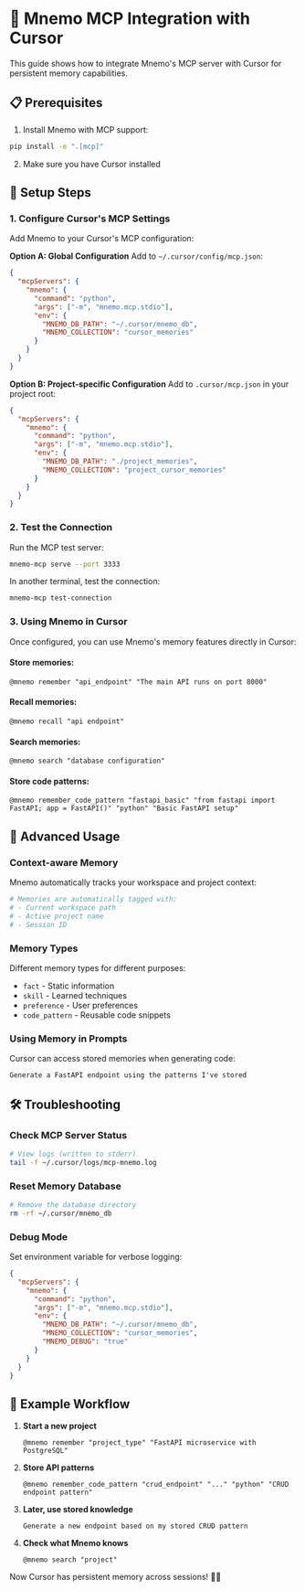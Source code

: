 # 🔌 Mnemo MCP Integration with Cursor

This guide shows how to integrate Mnemo's MCP server with Cursor for persistent memory capabilities.

## 📋 Prerequisites

1. Install Mnemo with MCP support:
```bash
pip install -e ".[mcp]"
```

2. Make sure you have Cursor installed

## 🚀 Setup Steps

### 1. Configure Cursor's MCP Settings

Add Mnemo to your Cursor's MCP configuration:

**Option A: Global Configuration**
Add to `~/.cursor/config/mcp.json`:

```json
{
  "mcpServers": {
    "mnemo": {
      "command": "python",
      "args": ["-m", "mnemo.mcp.stdio"],
      "env": {
        "MNEMO_DB_PATH": "~/.cursor/mnemo_db",
        "MNEMO_COLLECTION": "cursor_memories"
      }
    }
  }
}
```

**Option B: Project-specific Configuration**
Add to `.cursor/mcp.json` in your project root:

```json
{
  "mcpServers": {
    "mnemo": {
      "command": "python",
      "args": ["-m", "mnemo.mcp.stdio"],
      "env": {
        "MNEMO_DB_PATH": "./project_memories",
        "MNEMO_COLLECTION": "project_cursor_memories"
      }
    }
  }
}
```

### 2. Test the Connection

Run the MCP test server:
```bash
mnemo-mcp serve --port 3333
```

In another terminal, test the connection:
```bash
mnemo-mcp test-connection
```

### 3. Using Mnemo in Cursor

Once configured, you can use Mnemo's memory features directly in Cursor:

#### Store memories:
```
@mnemo remember "api_endpoint" "The main API runs on port 8000"
```

#### Recall memories:
```
@mnemo recall "api endpoint"
```

#### Search memories:
```
@mnemo search "database configuration"
```

#### Store code patterns:
```
@mnemo remember_code_pattern "fastapi_basic" "from fastapi import FastAPI; app = FastAPI()" "python" "Basic FastAPI setup"
```

## 🎯 Advanced Usage

### Context-aware Memory

Mnemo automatically tracks your workspace and project context:

```python
# Memories are automatically tagged with:
# - Current workspace path
# - Active project name
# - Session ID
```

### Memory Types

Different memory types for different purposes:
- `fact` - Static information
- `skill` - Learned techniques
- `preference` - User preferences
- `code_pattern` - Reusable code snippets

### Using Memory in Prompts

Cursor can access stored memories when generating code:

```
Generate a FastAPI endpoint using the patterns I've stored
```

## 🛠️ Troubleshooting

### Check MCP Server Status
```bash
# View logs (written to stderr)
tail -f ~/.cursor/logs/mcp-mnemo.log
```

### Reset Memory Database
```bash
# Remove the database directory
rm -rf ~/.cursor/mnemo_db
```

### Debug Mode
Set environment variable for verbose logging:
```json
{
  "mcpServers": {
    "mnemo": {
      "command": "python",
      "args": ["-m", "mnemo.mcp.stdio"],
      "env": {
        "MNEMO_DB_PATH": "~/.cursor/mnemo_db",
        "MNEMO_COLLECTION": "cursor_memories",
        "MNEMO_DEBUG": "true"
      }
    }
  }
}
```

## 🎉 Example Workflow

1. **Start a new project**
   ```
   @mnemo remember "project_type" "FastAPI microservice with PostgreSQL"
   ```

2. **Store API patterns**
   ```
   @mnemo remember_code_pattern "crud_endpoint" "..." "python" "CRUD endpoint pattern"
   ```

3. **Later, use stored knowledge**
   ```
   Generate a new endpoint based on my stored CRUD pattern
   ```

4. **Check what Mnemo knows**
   ```
   @mnemo search "project"
   ```

Now Cursor has persistent memory across sessions! 🧠✨